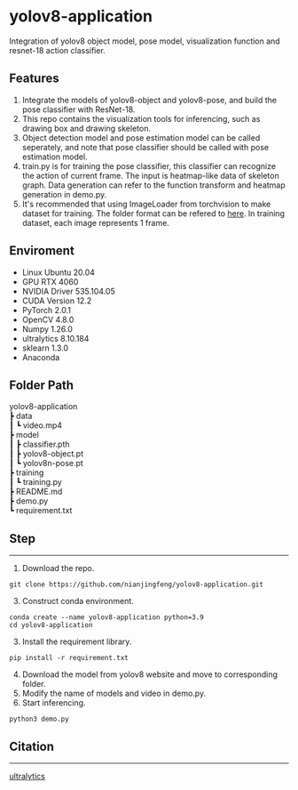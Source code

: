 # yolov8-application
Integration of yolov8 object model, pose model, visualization function and resnet-18 action classifier.
## Features
1. Integrate the models of yolov8-object and yolov8-pose, and build the pose classifier with ResNet-18.
2. This repo contains the visualization tools for inferencing, such as drawing box and drawing skeleton.
3.  Object detection model and pose estimation model can be called seperately, and note that pose classifier should be called with pose estimation model.
4.  train.py is for training the pose classifier, this classifier can recognize the action of current frame. The input is heatmap-like data of skeleton graph. Data generation can refer to the function transform and heatmap generation in demo.py.
5.  It's recommended that using ImageLoader from torchvision to make dataset for training. The folder format can be refered to [here](https://pytorch.org/vision/stable/generated/torchvision.datasets.ImageFolder.html). In training dataset, each image represents 1 frame.
## Enviroment
- Linux Ubuntu 20.04
- GPU RTX 4060
- NVIDIA Driver 535.104.05
- CUDA Version 12.2
- PyTorch 2.0.1
- OpenCV 4.8.0
- Numpy 1.26.0
- ultralytics 8.10.184
- sklearn 1.3.0
- Anaconda
## Folder Path
yolov8-application \
 ┣ data \
 ┃ ┗ video.mp4 \
 ┣ model \
 ┃ ┣ classifier.pth \
 ┃ ┣ yolov8-object.pt \
 ┃ ┗ yolov8n-pose.pt \
 ┣ training \
 ┃ ┗ training.py \
 ┣ README.md \
 ┣ demo.py \
 ┗ requirement.txt 
## Step
---
1. Download the repo.
```
git clone https://github.com/nianjingfeng/yolov8-application.git
```
3. Construct conda environment.
```
conda create --name yolov8-application python=3.9
cd yolov8-application
```
3. Install the requirement library.
```
pip install -r requirement.txt
```
4. Download the model from yolov8 website and move to corresponding folder.
5. Modify the name of models and video in demo.py.
6. Start inferencing.
```
python3 demo.py
```
## Citation
---
[ultralytics](https://github.com/ultralytics)